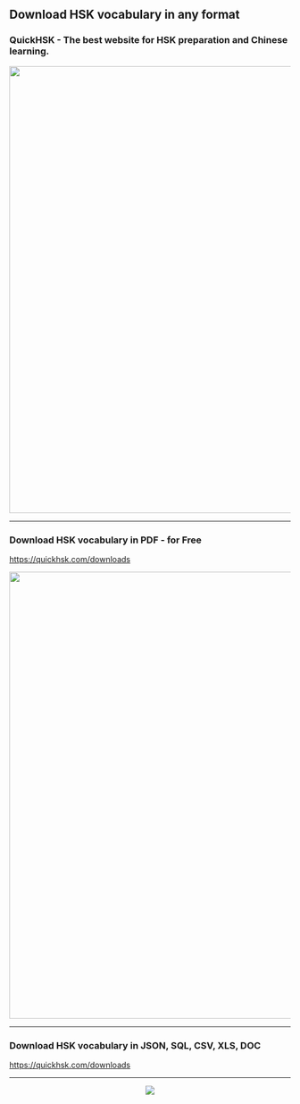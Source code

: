 ## Download HSK vocabulary in any format
### QuickHSK - The best website for HSK preparation and Chinese learning.
<div  align="center">
<img width='800px' src='https://github.com/ijazul-haq/hsk-vocabulary/blob/master/img/3.jpg'/>
</div>
<hr>

### Download HSK vocabulary in PDF - for Free
https://quickhsk.com/downloads
<div  align="center">
<img width='800px' src='https://github.com/ijazul-haq/hsk-vocabulary/blob/master/img/1.JPG'/>
</div>
<hr>

### Download HSK vocabulary in JSON, SQL, CSV, XLS, DOC
https://quickhsk.com/downloads
<hr>

<div  align="center">
<img src='https://github.com/ijazul-haq/hsk-vocabulary/blob/master/img/2.jpg'/>
</div>
